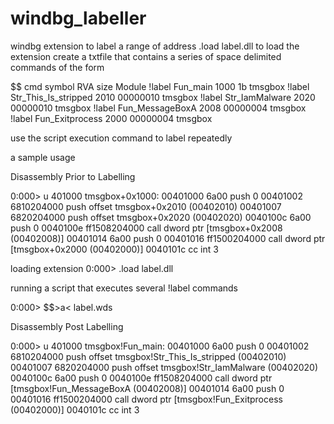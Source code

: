 # windbg_labeller
windbg extension to label a range of address
.load label.dll to load the extension 
create a txtfile that contains a series of space delimited commands of the form

$$ cmd  symbol                  RVA     size        Module
!label  Fun_main                1000    1b          tmsgbox
!label  Str_This_Is_stripped    2010    00000010    tmsgbox
!label  Str_IamMalware          2020    00000010    tmsgbox
!label  Fun_MessageBoxA         2008    00000004    tmsgbox
!label  Fun_Exitprocess         2000    00000004    tmsgbox

use the script execution command to label repeatedly 

a sample usage 

Disassembly Prior to Labelling

0:000> u 401000
tmsgbox+0x1000:
00401000 6a00            push    0
00401002 6810204000      push    offset tmsgbox+0x2010 (00402010)
00401007 6820204000      push    offset tmsgbox+0x2020 (00402020)
0040100c 6a00            push    0
0040100e ff1508204000    call    dword ptr [tmsgbox+0x2008 (00402008)]
00401014 6a00            push    0
00401016 ff1500204000    call    dword ptr [tmsgbox+0x2000 (00402000)]
0040101c cc              int     3

loading extension
0:000> .load label.dll

running a script that executes several !label commands

0:000> $$>a< label.wds

Disassembly Post Labelling

0:000> u 401000
tmsgbox!Fun_main:
00401000 6a00            push    0
00401002 6810204000      push    offset tmsgbox!Str_This_Is_stripped (00402010)
00401007 6820204000      push    offset tmsgbox!Str_IamMalware (00402020)
0040100c 6a00            push    0
0040100e ff1508204000    call    dword ptr [tmsgbox!Fun_MessageBoxA (00402008)]
00401014 6a00            push    0
00401016 ff1500204000    call    dword ptr [tmsgbox!Fun_Exitprocess (00402000)]
0040101c cc              int     3




